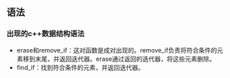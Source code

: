 ## 语法
### 出现的c++数据结构语法
- erase和remove_if：这对函数是成对出现的。remove_if负责将符合条件的元素移到末尾，并返回迭代器。erase通过返回的迭代器，将这些元素删除。
- find_if：找到符合条件的元素，并返回迭代器。